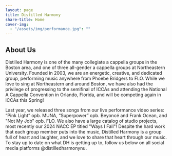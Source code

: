 ```yaml
---
layout: page
title: Distilled Harmony
share-title: Home
cover-img:
  - "/assets/img/performance.jpg": ""
---
```

## About Us

Distilled Harmony is one of the many collegiate a cappella groups in the Boston area, and one of three all-gender a cappella groups at Northeastern University. Founded in 2003, we are an energetic, creative, and dedicated group, performing music anywhere from Phoebe Bridgers to FLO. While we love to sing at Northeastern and around Boston, we have also had the privilege of progressing to the semifinal of ICCAs and attending the National A Cappella Convention in Orlando, Florida, and will be competing again in ICCAs this Spring!

Last year, we released three songs from our live performance video series: “Pink Light” opb. MUNA, “Superpower” opb. Beyoncé and Frank Ocean, and "Not My Job" opb. FLO. We also have a large catalog of studio projects, most recently our 2024 NACC EP titled "Ways I Fall"! Despite the hard work that each group member puts into the music, Distilled Harmony is a group full of heart and laughter, and we love to share that heart through our music. To stay up to date on what DH is getting up to, follow us below on all social media platforms @distilledharmonynu.
